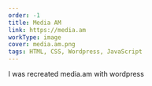 ```yaml
---
order: -1
title: Media AM
link: https://media.am
workType: image
cover: media.am.png
tags: HTML, CSS, Wordpress, JavaScript
---
```


I was recreated media.am with wordpress
